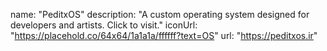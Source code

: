 name: "PeditxOS"
description: "A custom operating system designed for developers and artists. Click to visit."
iconUrl: "https://placehold.co/64x64/1a1a1a/ffffff?text=OS"
url: "https://peditxos.ir"
